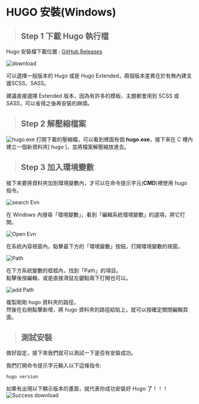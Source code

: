# HUGO 安裝(Windows)

> ## Step 1 下載 Hugo 執行檔
Hugo 安裝檔下載位置 : [GitHub Releases](https://github.com/gohugoio/hugo/releases)

![download](/Hugo/Hugoimg/download%20hugo.jpg)

可以選擇一般版本的 Hugo 或是 Hugo Extended，兩個版本差異在於有無內建支援SCSS、SASS。

建議直接選擇 Extended 版本，因為有許多的模板、主題都會用到 SCSS 或 SASS，可以省得之後再安裝的麻煩。

> ## Step 2 解壓縮檔案
![hugo.exe](/Hugo/Hugoimg/hugo.exe.jpg)
打開下載的壓縮檔，可以看到裡面有個 **hugo.exe**，接下來在 C 槽內建立一個新資料夾[ hugo ]，並將檔案解壓縮放進去。

> ## Step 3 加入環境變數

接下來要將資料夾加到環境變數內，才可以在命令提示字元(**CMD**)裡使用 hugo 指令。

![search Evn](/Hugo/Hugoimg/searchEvn.png)

在 Windows 內搜尋「環境變數」，看到「編輯系統環境變數」的選項，將它打開。

![Open Evn](/Hugo/Hugoimg/open%20Evn.jpg)

在系統內容視窗內，點擊最下方的「環境變數」按鈕，打開環境變數的視窗。

![Path](/Hugo/Hugoimg/find_Path.jpg)

在下方系統變數的框框內，找到「Path」的項目。  
點擊後按編輯，或是直接滑鼠左鍵點兩下打開也可以。

![add Path](/Hugo/Hugoimg/add-path.jpg)

複製剛剛 hugo 資料夾的路徑。  
然後在右側點擊新增，將 hugo 資料夾的路徑給貼上，就可以按確定關閉編輯頁面。

> ## 測試安裝

做好設定，接下來我們就可以測試一下是否有安裝成功。

我們打開命令提示字元輸入以下這條指令:

` hugo version `

如果有出現以下顯示版本的畫面，就代表你成功安裝好 Hugo 了！！！
![Success download](/Hugo/Hugoimg/hugo_cmd.jpg)